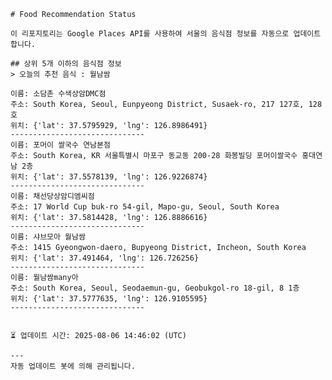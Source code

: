 
    # Food Recommendation Status

    이 리포지토리는 Google Places API를 사용하여 서울의 음식점 정보를 자동으로 업데이트합니다.

    ## 상위 5개 이하의 음식점 정보
    > 오늘의 추천 음식 : 월남쌈

	이름: 소담촌 수색상암DMC점
	주소: South Korea, Seoul, Eunpyeong District, Susaek-ro, 217 127호, 128호
	위치: {'lat': 37.5795929, 'lng': 126.8986491}
	------------------------------
	이름: 포머이 쌀국수 연남본점
	주소: South Korea, KR 서울특별시 마포구 동교동 200-28 화봉빌딩 포머이쌀국수 홍대연남 2층
	위치: {'lat': 37.5578139, 'lng': 126.9226874}
	------------------------------
	이름: 채선당상암디엠씨점
	주소: 17 World Cup buk-ro 54-gil, Mapo-gu, Seoul, South Korea
	위치: {'lat': 37.5814428, 'lng': 126.8886616}
	------------------------------
	이름: 샤브모아 월남쌈
	주소: 1415 Gyeongwon-daero, Bupyeong District, Incheon, South Korea
	위치: {'lat': 37.491464, 'lng': 126.726256}
	------------------------------
	이름: 월남쌈many아
	주소: South Korea, Seoul, Seodaemun-gu, Geobukgol-ro 18-gil, 8 1층
	위치: {'lat': 37.5777635, 'lng': 126.9105595}
	------------------------------


    ⏳ 업데이트 시간: 2025-08-06 14:46:02 (UTC)

    ---
    자동 업데이트 봇에 의해 관리됩니다.
    